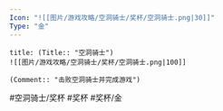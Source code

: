 ```yaml
---
Icon: "![[图片/游戏攻略/空洞骑士/奖杯/空洞骑士.png|30]]"
Type: "金"
---
```

```ad-common-gold-trophy
title: (Title:: "空洞骑士")
![[图片/游戏攻略/空洞骑士/奖杯/空洞骑士.png|100]]

(Comment:: "击败空洞骑士并完成游戏")
```

#空洞骑士/奖杯 #奖杯 #奖杯/金
